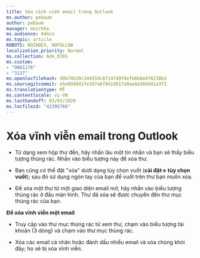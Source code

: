 ```yaml
---
title: Xóa vĩnh viễn email trong Outlook
ms.author: pebaum
author: pebaum
manager: mnirkhe
ms.audience: Admin
ms.topic: article
ROBOTS: NOINDEX, NOFOLLOW
localization_priority: Normal
ms.collection: Adm_O365
ms.custom:
- "9001176"
- "3137"
ms.openlocfilehash: d9b74b39c344559c87147d9f8efb6b6e6f8238b3
ms.sourcegitcommit: e5e09d841fe397a6f841d617a9ae0a560d41a3f2
ms.translationtype: MT
ms.contentlocale: vi-VN
ms.lasthandoff: 03/03/2020
ms.locfileid: "42395766"
---
```

# <a name="permanently-delete-an-email-in-outlook"></a>Xóa vĩnh viễn email trong Outlook

- Từ dạng xem hộp thư đến, hãy nhấn lâu một tin nhắn và bạn sẽ thấy biểu tượng thùng rác. Nhấn vào biểu tượng này để xóa thư.

- Bạn cũng có thể đặt "xóa" dưới dạng tùy chọn vuốt (**cài đặt-> tùy chọn vuốt**); sau đó sử dụng ngón tay của bạn để vuốt trên thư bạn muốn xóa. 

- Để xóa một thư từ một giao diện email mở, hãy nhấn vào biểu tượng thùng rác ở đầu màn hình. Thư đã xóa sẽ được chuyển đến thư mục thùng rác của bạn. 

**Để xóa vĩnh viễn một email**

- Truy cập vào thư mục thùng rác từ xem thư, chạm vào biểu tượng tài khoản (3 dòng) và chạm vào thư mục thùng rác.

- Xóa các email cá nhân hoặc đánh dấu nhiều email và xóa chúng khỏi đây; họ sẽ bị xóa vĩnh viễn.